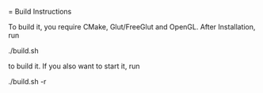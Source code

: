 = Build Instructions

To build it, you require CMake, Glut/FreeGlut and OpenGL. After Installation, run

  ./build.sh

to build it. If you also want to start it, run

  ./build.sh -r